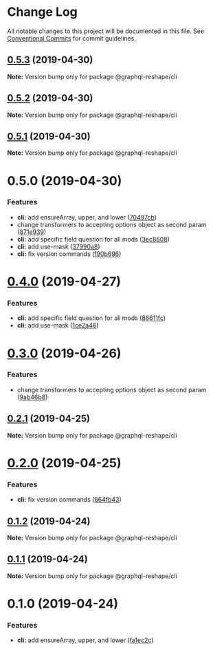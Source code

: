 # Change Log

All notable changes to this project will be documented in this file.
See [Conventional Commits](https://conventionalcommits.org) for commit guidelines.

## [0.5.3](https://github.com/zieka/graphql-reshape/tree/master/packages/cli/compare/@graphql-reshape/cli@0.5.2...@graphql-reshape/cli@0.5.3) (2019-04-30)

**Note:** Version bump only for package @graphql-reshape/cli





## [0.5.2](https://github.com/zieka/graphql-reshape/tree/master/packages/cli/compare/@graphql-reshape/cli@0.5.1...@graphql-reshape/cli@0.5.2) (2019-04-30)

**Note:** Version bump only for package @graphql-reshape/cli





## [0.5.1](https://github.com/zieka/graphql-reshape/packages/cli/compare/@graphql-reshape/cli@0.5.0...@graphql-reshape/cli@0.5.1) (2019-04-30)

**Note:** Version bump only for package @graphql-reshape/cli





# 0.5.0 (2019-04-30)


### Features

* **cli:** add ensureArray, upper, and lower ([70497cb](https://github.com/zieka/graphql-reshape/packages/cli/commit/70497cb))
* change transformers to accepting options object as second param ([871e939](https://github.com/zieka/graphql-reshape/packages/cli/commit/871e939))
* **cli:** add specific field question for all mods ([3ec8608](https://github.com/zieka/graphql-reshape/packages/cli/commit/3ec8608))
* **cli:** add use-mask ([37990a8](https://github.com/zieka/graphql-reshape/packages/cli/commit/37990a8))
* **cli:** fix version commands ([f90b696](https://github.com/zieka/graphql-reshape/packages/cli/commit/f90b696))





# [0.4.0](https://github.com/zieka/graphql-reshape/compare/@graphql-reshape/cli@0.3.0...@graphql-reshape/cli@0.4.0) (2019-04-27)


### Features

* **cli:** add specific field question for all mods ([86611fc](https://github.com/zieka/graphql-reshape/commit/86611fc))
* **cli:** add use-mask ([1ce2a46](https://github.com/zieka/graphql-reshape/commit/1ce2a46))





# [0.3.0](https://github.com/zieka/graphql-reshape/compare/@graphql-reshape/cli@0.2.1...@graphql-reshape/cli@0.3.0) (2019-04-26)


### Features

* change transformers to accepting options object as second param ([9ab46b8](https://github.com/zieka/graphql-reshape/commit/9ab46b8))





## [0.2.1](https://github.com/zieka/graphql-reshape/compare/@graphql-reshape/cli@0.2.0...@graphql-reshape/cli@0.2.1) (2019-04-25)

**Note:** Version bump only for package @graphql-reshape/cli





# [0.2.0](https://github.com/zieka/graphql-reshape/compare/@graphql-reshape/cli@0.1.2...@graphql-reshape/cli@0.2.0) (2019-04-25)


### Features

* **cli:** fix version commands ([664fb43](https://github.com/zieka/graphql-reshape/commit/664fb43))





## [0.1.2](https://github.com/zieka/graphql-reshape/compare/@graphql-reshape/cli@0.1.1...@graphql-reshape/cli@0.1.2) (2019-04-24)

**Note:** Version bump only for package @graphql-reshape/cli





## [0.1.1](https://github.com/zieka/graphql-reshape/compare/@graphql-reshape/cli@0.1.0...@graphql-reshape/cli@0.1.1) (2019-04-24)

**Note:** Version bump only for package @graphql-reshape/cli





# 0.1.0 (2019-04-24)


### Features

* **cli:** add ensureArray, upper, and lower ([fa1ec2c](https://github.com/zieka/graphql-reshape/commit/fa1ec2c))
